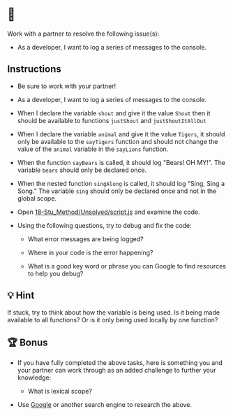 # 🐞  

Work with a partner to resolve the following issue(s):

* As a developer, I want to log a series of messages to the console.



## Instructions

* Be sure to work with your partner!

* As a developer, I want to log a series of messages to the console. 

* When I declare the variable `shout` and give it the value `Shout` then it should be available to functions `justShout` and `justShoutItAllOut`

* When I declare the variable `animal` and give it the value `Tigers`, it should only be available to the `sayTigers` function and should not change the value of the `animal` variable in the `sayLions` function.

* When the function `sayBears` is called, it should log "Bears! OH  MY!". The variable `bears` should only be declared once. 

* When the nested function `singAlong` is called, it should log "Sing, Sing a Song." The variable `sing` should only be declared once and not in the global scope. 

* Open [18-Stu_Method/Unsolved/script.js]() and examine the code.

* Using the following questions, try to debug and fix the code:
  
  * What error messages are being logged?
  
  * Where in your code is the error happening?
  
  * What is a good key word or phrase you can Google to find resources to help you debug?

## 💡 Hint

If stuck, try to think about how the variable is being used. Is it being made available to all functions? Or is it only being used locally by one function?    

## 🏆 Bonus

* If you have fully completed the above tasks, here is something you and your partner can work through as an added challenge to further your knowledge:

  * What is lexical scope?

* Use [Google](https://www.google.com) or another search engine to research the above.
